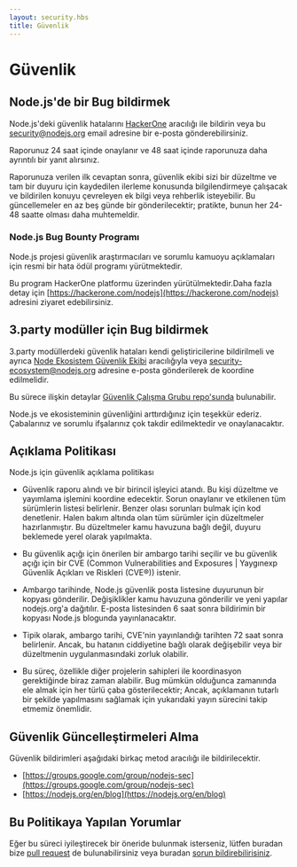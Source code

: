 ```yaml
---
layout: security.hbs
title: Güvenlik
---
```


# Güvenlik

## Node.js'de bir Bug bildirmek

Node.js'deki güvenlik hatalarını [HackerOne](https://hackerone.com/nodejs) aracılığı ile bildirin veya
bu [security@nodejs.org](mailto:security@nodejs.org) email adresine bir e-posta gönderebilirsiniz.

Raporunuz 24 saat içinde onaylanır ve 48 saat içinde raporunuza daha ayrıntılı bir yanıt alırsınız.

Raporunuza verilen ilk cevaptan sonra, güvenlik ekibi sizi bir düzeltme ve tam bir duyuru için kaydedilen ilerleme konusunda bilgilendirmeye çalışacak ve bildirilen konuyu çevreleyen ek bilgi veya rehberlik isteyebilir. Bu güncellemeler en az beş günde bir gönderilecektir; pratikte, bunun her 24-48 saatte olması daha muhtemeldir.

### Node.js Bug Bounty Programı

Node.js projesi güvenlik araştırmacıları ve sorumlu kamuoyu açıklamaları için resmi bir hata ödül programı yürütmektedir.

Bu program HackerOne platformu üzerinden yürütülmektedir.Daha fazla detay için [https://hackerone.com/nodejs](https://hackerone.com/nodejs) adresini ziyaret edebilirsiniz.

## 3.party modüller için Bug bildirmek

3.party modüllerdeki güvenlik hataları kendi geliştiricilerine bildirilmeli ve ayrıca [Node Ekosistem Güvenlik Ekibi](https://hackerone.com/nodejs-ecosystem) aracılığıyla veya security-ecosystem@nodejs.org adresine e-posta gönderilerek de koordine edilmelidir.

Bu sürece ilişkin detaylar [Güvenlik Çalışma Grubu repo'sunda](https://github.com/nodejs/security-wg/blob/master/processes/third_party_vuln_process.md) bulunabilir.

Node.js ve ekosisteminin güvenliğini arttırdığınız için teşekkür ederiz. Çabalarınız ve sorumlu ifşalarınız çok takdir edilmektedir ve onaylanacaktır.

## Açıklama Politikası

Node.js için güvenlik açıklama politikası

- Güvenlik raporu alındı ​​ve bir birincil işleyici atandı. Bu kişi düzeltme ve yayımlama işlemini koordine edecektir. Sorun onaylanır ve etkilenen tüm sürümlerin listesi belirlenir. Benzer olası sorunları bulmak için kod denetlenir. Halen bakım altında olan tüm sürümler için düzeltmeler hazırlanmıştır. Bu düzeltmeler kamu havuzuna bağlı değil, duyuru beklemede yerel olarak yapılmakta.

- Bu güvenlik açığı için önerilen bir ambargo tarihi seçilir ve bu güvenlik açığı için bir CVE (Common Vulnerabilities and Exposures | Yaygınexp Güvenlik Açıkları ve Riskleri (CVE®)) istenir.

- Ambargo tarihinde, Node.js güvenlik posta listesine duyurunun bir kopyası gönderilir. Değişiklikler kamu havuzuna gönderilir ve yeni yapılar nodejs.org'a dağıtılır. E-posta listesinden 6 saat sonra bildirimin bir kopyası Node.js blogunda yayınlanacaktır.

- Tipik olarak, ambargo tarihi, CVE'nin yayınlandığı tarihten 72 saat sonra belirlenir. Ancak, bu hatanın ciddiyetine bağlı olarak değişebilir veya bir düzeltmenin uygulanmasındaki zorluk olabilir.

- Bu süreç, özellikle diğer projelerin sahipleri ile koordinasyon gerektiğinde biraz zaman alabilir. Bug mümkün olduğunca zamanında ele almak için her türlü çaba gösterilecektir; Ancak, açıklamanın tutarlı bir şekilde yapılmasını sağlamak için yukarıdaki yayın sürecini takip etmemiz önemlidir.


## Güvenlik Güncelleştirmeleri Alma

Güvenlik bildirimleri aşağıdaki birkaç metod aracılığı ile bildirilecektir.

- [https://groups.google.com/group/nodejs-sec](https://groups.google.com/group/nodejs-sec)
- [https://nodejs.org/en/blog](https://nodejs.org/en/blog)

## Bu Politikaya Yapılan Yorumlar

Eğer bu süreci iyileştirecek bir öneride bulunmak isterseniz, lütfen buradan bize [pull request](https://github.com/nodejs/nodejs.org) de bulunabilirsiniz veya buradan
 [sorun bildirebilirisiniz](https://github.com/nodejs/security-wg/issues/new).
